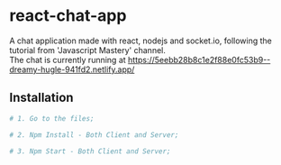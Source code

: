 # react-chat-app
A chat application made with react, nodejs and socket.io, following the tutorial from 'Javascript Mastery' channel.
<br/>
The chat is currently running at https://5eebb28b8c1e2f88e0fc53b9--dreamy-hugle-941fd2.netlify.app/

## Installation
```sh
# 1. Go to the files;

# 2. Npm Install - Both Client and Server;

# 3. Npm Start - Both Client and Server;
```
